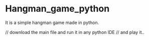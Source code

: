 # Hangman_game_python
It is a simple hangman game made in python.


// download the main file and run it in any python IDE
// and play it..
